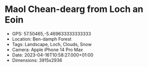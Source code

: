 # Maol Chean-dearg from Loch an Eoin

- GPS: 57.50465,-5.469633333333333
- Location: Ben-damph Forest
- Tags: Landscape, Loch, Clouds, Snow
- Camera: Apple iPhone 14 Pro Max
- Date: 2023-04-16T10:58:27.000+01:00
- Dimensions: 3915x2936

